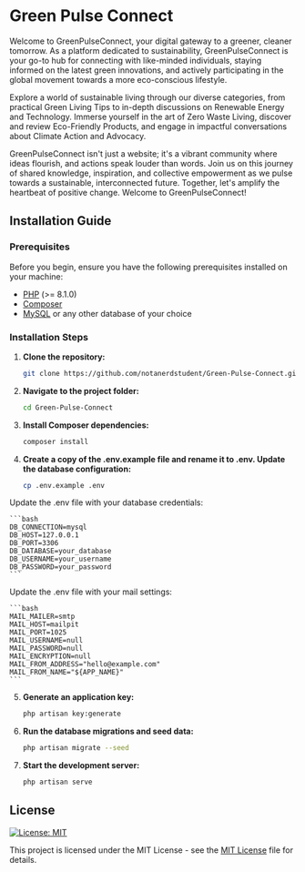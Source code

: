 # Green Pulse Connect

Welcome to GreenPulseConnect, your digital gateway to a greener, cleaner tomorrow. As a platform dedicated to sustainability, GreenPulseConnect is your go-to hub for connecting with like-minded individuals, staying informed on the latest green innovations, and actively participating in the global movement towards a more eco-conscious lifestyle.

Explore a world of sustainable living through our diverse categories, from practical Green Living Tips to in-depth discussions on Renewable Energy and Technology. Immerse yourself in the art of Zero Waste Living, discover and review Eco-Friendly Products, and engage in impactful conversations about Climate Action and Advocacy.

GreenPulseConnect isn't just a website; it's a vibrant community where ideas flourish, and actions speak louder than words. Join us on this journey of shared knowledge, inspiration, and collective empowerment as we pulse towards a sustainable, interconnected future. Together, let's amplify the heartbeat of positive change. Welcome to GreenPulseConnect!

## Installation Guide

### Prerequisites

Before you begin, ensure you have the following prerequisites installed on your machine:

-   [PHP](https://www.php.net/manual/en/install.php) (>= 8.1.0)
-   [Composer](https://getcomposer.org/download/)
-   [MySQL](https://dev.mysql.com/downloads/mysql/) or any other database of your choice

### Installation Steps

1. **Clone the repository:**

    ```bash
    git clone https://github.com/notanerdstudent/Green-Pulse-Connect.git
    ```

2. **Navigate to the project folder:**

    ```bash
    cd Green-Pulse-Connect
    ```

3. **Install Composer dependencies:**

    ```bash
    composer install
    ```

4. **Create a copy of the .env.example file and rename it to .env. Update the database configuration:**

    ```bash
    cp .env.example .env
    ```

Update the .env file with your database credentials:

    ```bash
    DB_CONNECTION=mysql
    DB_HOST=127.0.0.1
    DB_PORT=3306
    DB_DATABASE=your_database
    DB_USERNAME=your_username
    DB_PASSWORD=your_password
    ```

Update the .env file with your mail settings:

    ```bash
    MAIL_MAILER=smtp
    MAIL_HOST=mailpit
    MAIL_PORT=1025
    MAIL_USERNAME=null
    MAIL_PASSWORD=null
    MAIL_ENCRYPTION=null
    MAIL_FROM_ADDRESS="hello@example.com"
    MAIL_FROM_NAME="${APP_NAME}"
    ```

5. **Generate an application key:**

    ```bash
    php artisan key:generate
    ```

6. **Run the database migrations and seed data:**

    ```bash
    php artisan migrate --seed
    ```

7. **Start the development server:**

    ```bash
    php artisan serve
    ```

## License

[![License: MIT](https://img.shields.io/badge/License-MIT-yellow.svg)](https://opensource.org/licenses/MIT)

This project is licensed under the MIT License - see the [MIT License](https://choosealicense.com/licenses/mit/) file for details.
